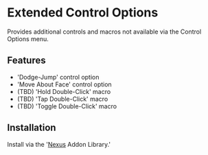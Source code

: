 # Extended Control Options
Provides additional controls and macros not available via the Control Options menu.

## Features
* 'Dodge-Jump' control option
* 'Move About Face' control option
* (TBD) 'Hold Double-Click' macro
* (TBD) 'Tap Double-Click' macro
* (TBD) 'Toggle Double-Click' macro

## Installation
Install via the '[Nexus](https://raidcore.gg/Nexus) Addon Library.'
